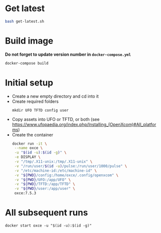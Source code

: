 # Get latest
```bash
bash get-latest.sh
```

# Build image

**Do not forget to update version number in `docker-compose.yml`**

```bash
docker-compose build
```

# Initial setup
- Create a new empty directory and cd into it
- Create required folders
  ```
  mkdir UFO TFTD config user
  ```
- Copy assets into UFO or TFTD, or both (see https://www.ufopaedia.org/index.php/Installing_(OpenXcom)#All_platforms)
- Create the container
  ```bash
  docker run -it \
   --name oxce \
   -u "$(id -u):$(id -g)" \
   -e DISPLAY \
   -v "/tmp/.X11-unix:/tmp/.X11-unix" \
   -v "/run/user/$(id -u)/pulse:/run/user/1000/pulse" \
   -v "/etc/machine-id:/etc/machine-id" \
   -v "${PWD}/config:/home/oxce/.config/openxcom" \
   -v "${PWD}/UFO:/app/UFO" \
   -v "${PWD}/TFTD:/app/TFTD" \
   -v "${PWD}/user:/app/user" \
   oxce:7.5.3
  ```

# All subsequent runs
```
docker start oxce -u "$(id -u):$(id -g)"
```